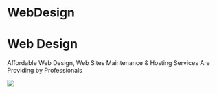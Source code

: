 # WebDesign

<H1> Web Design </H1>

<p> Affordable Web Design, Web Sites Maintenance & Hosting Services Are Providing by Professionals </p>

<img src="Web Design.gif">
